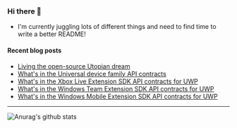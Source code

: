 ### Hi there 👋

- I'm currently juggling lots of different things and need to find time to write a better README!

<!--
**mrlacey/mrlacey** is a ✨ _special_ ✨ repository because its `README.md` (this file) appears on your GitHub profile.

Here are some ideas to get you started:

- 🔭 I’m currently working on ...
- 🌱 I’m currently learning ...
- 👯 I’m looking to collaborate on ...
- 🤔 I’m looking for help with ...
- 💬 Ask me about ...
- 📫 How to reach me: ...
- 😄 Pronouns: ...
- ⚡ Fun fact: ...
-->

#### Recent blog posts
<!-- BLOG-POST-LIST:START -->
- [Living the open-source Utopian dream](http://feedproxy.google.com/~r/MattLacey/~3/izpqY9GGn7w/briefly-living-open-source-utopian-dream.html)
- [What's in the Universal device family API contracts](http://feedproxy.google.com/~r/MattLacey/~3/plEC-cmOQeI/whats-in-universal-device-family-api.html)
- [What's in the Xbox Live Extension SDK API contracts for UWP](http://feedproxy.google.com/~r/MattLacey/~3/J3rKHaWALH0/whats-in-xbox-live-extension-sdk-api.html)
- [What's in the Windows Team Extension SDK API contracts for UWP](http://feedproxy.google.com/~r/MattLacey/~3/M5NuLoEkbtY/whats-in-windows-team-extension-sdk-api.html)
- [What's in the Windows Mobile Extension SDK API contracts for UWP](http://feedproxy.google.com/~r/MattLacey/~3/XFq1VQZOXco/whats-in-windows-mobile-extension-sdk.html)
<!-- BLOG-POST-LIST:END -->

---

![Anurag's github stats](https://github-readme-stats.vercel.app/api?username=mrlacey&count_private=true&show_icons=true)
